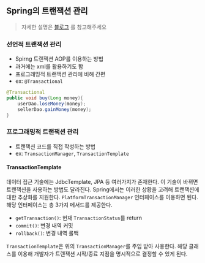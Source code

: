 ## Spring의 트랜잭션 관리

> 자세한 설명은 [블로그](https://yeonyeon.tistory.com/223) 를 참고해주세요

### 선언적 트랜잭션 관리

- Spirng 트랜잭션 AOP를 이용하는 방법
- 과거에는 xml를 활용하기도 함
- 프로그래밍적 트랜잭션 관리에 비해 간편
- ex: `@Transactional`

```java
@Transactional
public void buy(Long money){
    userDao.loseMoney(money);
    sellerDao.gainMoney(money);
}
```

### 프로그래밍적 트랜잭션 관리

- 트랜잭션 코드를 직접 작성하는 방법
- ex: `TransactionManager`, `TransactionTemplate`

#### TransactionTemplate

데이터 접근 기술에는 JdbcTemplate, JPA 등 여러가지가 존재한다. 
이 기술이 바뀌면 트랜잭션을 사용하는 방법도 달라진다. 
Spring에서는 이러한 상황을 고려해 트랜잭션에 대한 추상화를 지원한다.
`PlatformTransactionManager` 인터페이스를 이용하면 된다. 
해당 인터페이스는 총 3가지 메서드를 제공한다.

- `getTransaction()`: 현재 `TransactionStatus`를 return
- `commit()`: 변경 내역 커밋
- `rollback()`: 변경 내역 롤백

`TransactionTemplate`은 위의 `TransactionManager`를 주입 받아 사용한다. 
해당 클래스를 이용해 개발자가 트랜잭션 시작/종료 지점을 명시적으로 결정할 수 있게 된다.
